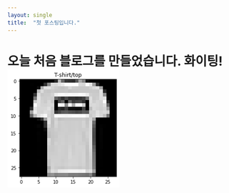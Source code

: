```yaml
---
layout: single
title:  "첫 포스팅입니다."
---
```


# 오늘 처음 블로그를 만들었습니다. 화이팅!![Unknown](../images/2022-02-14-hello_world/Unknown-6286128.png)
